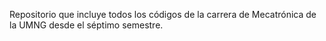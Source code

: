 Repositorio que incluye todos los códigos de la carrera de Mecatrónica de la UMNG desde el séptimo semestre. 
